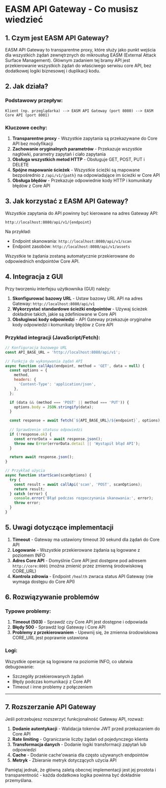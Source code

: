 # EASM API Gateway - Co musisz wiedzieć

## 1. Czym jest EASM API Gateway?

EASM API Gateway to transparentne proxy, które służy jako punkt wejścia dla wszystkich żądań zewnętrznych do mikrousług EASM (External Attack Surface Management). Głównym zadaniem tej bramy API jest przekierowanie wszystkich żądań do właściwego serwisu core API, bez dodatkowej logiki biznesowej i duplikacji kodu.

## 2. Jak działa?

### Podstawowy przepływ:

```
Klient (np. przeglądarka) --> EASM API Gateway (port 8080) --> EASM Core API (port 8001)
```

### Kluczowe cechy:

1. **Transparentne proxy** - Wszystkie zapytania są przekazywane do Core API bez modyfikacji
2. **Zachowanie oryginalnych parametrów** - Przekazuje wszystkie nagłówki, parametry zapytań i ciało zapytania
3. **Obsługa wszystkich metod HTTP** - Obsługuje GET, POST, PUT i DELETE
4. **Spójne mapowanie ścieżek** - Wszystkie ścieżki są mapowane bezpośrednio z `/api/v1/{path}` na odpowiadające im ścieżki w Core API
5. **Obsługa błędów** - Przekazuje odpowiednie kody HTTP i komunikaty błędów z Core API

## 3. Jak korzystać z EASM API Gateway?

Wszystkie zapytania do API powinny być kierowane na adres Gateway API:

```
http://localhost:8080/api/v1/{endpoint}
```

Na przykład:
- Endpoint skanowania: `http://localhost:8080/api/v1/scan`
- Endpoint zasobów: `http://localhost:8080/api/v1/assets`

Wszystkie te żądania zostaną automatycznie przekierowane do odpowiednich endpointów Core API.

## 4. Integracja z GUI

Przy tworzeniu interfejsu użytkownika (GUI) należy:

1. **Skonfigurować bazowy URL** - Ustaw bazowy URL API na adres Gateway: `http://localhost:8080/api/v1`
2. **Wykorzystać standardowe ścieżki endpointów** - Używaj ścieżek dokładnie takich, jakie są zdefiniowane w Core API
3. **Obsługiwać kody odpowiedzi** - API Gateway przekazuje oryginalne kody odpowiedzi i komunikaty błędów z Core API

### Przykład integracji (JavaScript/Fetch):

```javascript
// Konfiguracja bazowego URL
const API_BASE_URL = 'http://localhost:8080/api/v1';

// Funkcja do wykonywania żądań API
async function callApi(endpoint, method = 'GET', data = null) {
  const options = {
    method,
    headers: {
      'Content-Type': 'application/json',
    },
  };

  if (data && (method === 'POST' || method === 'PUT')) {
    options.body = JSON.stringify(data);
  }

  const response = await fetch(`${API_BASE_URL}/${endpoint}`, options);
  
  // Sprawdzenie statusu odpowiedzi
  if (!response.ok) {
    const errorData = await response.json();
    throw new Error(errorData.detail || 'Wystąpił błąd API');
  }

  return await response.json();
}

// Przykład użycia
async function startScan(scanOptions) {
  try {
    const result = await callApi('scan', 'POST', scanOptions);
    return result;
  } catch (error) {
    console.error('Błąd podczas rozpoczynania skanowania:', error);
    throw error;
  }
}
```

## 5. Uwagi dotyczące implementacji

1. **Timeout** - Gateway ma ustawiony timeout 30 sekund dla żądań do Core API
2. **Logowanie** - Wszystkie przekierowane żądania są logowane z poziomem INFO
3. **Adres Core API** - Domyślnie Core API jest dostępne pod adresem `http://core:8001` (można zmienić przez zmienną środowiskową CORE_URL)
4. **Kontrola zdrowia** - Endpoint `/health` zwraca status API Gateway (nie wymaga dostępu do Core API)

## 6. Rozwiązywanie problemów

### Typowe problemy:

1. **Timeout (503)** - Sprawdź czy Core API jest dostępne i odpowiada
2. **Błędy 500** - Sprawdź logi Gateway i Core API
3. **Problemy z przekierowaniem** - Upewnij się, że zmienna środowiskowa CORE_URL jest poprawnie ustawiona

### Logi:

Wszystkie operacje są logowane na poziomie INFO, co ułatwia debugowanie:
- Szczegóły przekierowanych żądań
- Błędy podczas komunikacji z Core API
- Timeout i inne problemy z połączeniem

---

## 7. Rozszerzanie API Gateway

Jeśli potrzebujesz rozszerzyć funkcjonalność Gateway API, rozważ:

1. **Dodanie autentykacji** - Walidacja tokenów JWT przed przekazaniem do Core API
2. **Rate limiting** - Ograniczanie liczby żądań od pojedynczego klienta
3. **Transformacja danych** - Dodanie logiki transformacji zapytań lub odpowiedzi
4. **Cache** - Dodanie cache'owania dla często używanych endpointów
5. **Metryk** - Zbieranie metryk dotyczących użycia API

Pamiętaj jednak, że główną zaletą obecnej implementacji jest jej prostota i transparentność - każda dodatkowa logika powinna być dokładnie przemyślana.